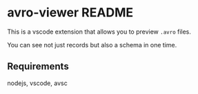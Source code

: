 # avro-viewer README
This is a vscode extension that allows you to preview `.avro` files.

You can see not just records but also a schema in one time.

## Requirements
nodejs, vscode, avsc
